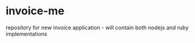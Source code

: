 invoice-me
==========

repository for new invoice application - will contain both nodejs and ruby implementations

